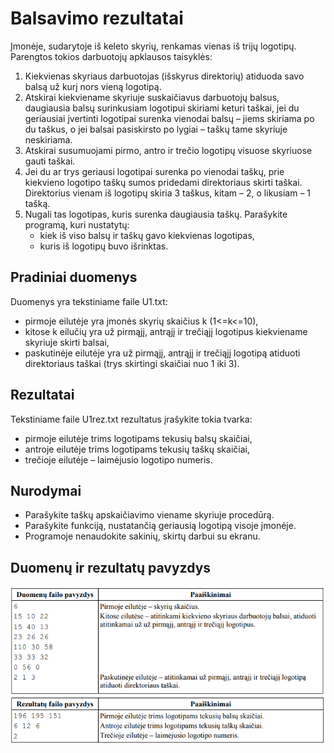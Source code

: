 # Balsavimo rezultatai

Įmonėje, sudarytoje iš keleto skyrių, renkamas vienas iš trijų logotipų. Parengtos tokios darbuotojų
apklausos taisyklės:
1. Kiekvienas skyriaus darbuotojas (išskyrus direktorių) atiduoda savo balsą už kurį nors vieną logotipą.
2. Atskirai kiekviename skyriuje suskaičiavus darbuotojų balsus, daugiausia balsų surinkusiam
   logotipui skiriami keturi taškai, jei du geriausiai įvertinti logotipai surenka vienodai balsų – jiems
   skiriama po du taškus, o jei balsai pasiskirsto po lygiai – taškų tame skyriuje neskiriama.
3. Atskirai susumuojami pirmo, antro ir trečio logotipų visuose skyriuose gauti taškai.
4. Jei du ar trys geriausi logotipai surenka po vienodai taškų, prie kiekvieno logotipo taškų sumos
   pridedami direktoriaus skirti taškai. Direktorius vienam iš logotipų skiria 3 taškus, kitam – 2, o
   likusiam – 1 tašką.
5. Nugali tas logotipas, kuris surenka daugiausia taškų.
   Parašykite programą, kuri nustatytų:
   - kiek iš viso balsų ir taškų gavo kiekvienas logotipas,
   - kuris iš logotipų buvo išrinktas.

## Pradiniai duomenys
Duomenys yra tekstiniame faile U1.txt:
- pirmoje eilutėje yra įmonės skyrių skaičius k (1<=k<=10),
- kitose k eilučių yra už pirmąjį, antrąjį ir trečiąjį logotipus kiekviename skyriuje skirti balsai,
- paskutinėje eilutėje yra už pirmąjį, antrąjį ir trečiąjį logotipą atiduoti direktoriaus taškai (trys
skirtingi skaičiai nuo 1 iki 3).

## Rezultatai
Tekstiniame faile U1rez.txt rezultatus įrašykite tokia tvarka:
- pirmoje eilutėje trims logotipams tekusių balsų skaičiai,
- antroje eilutėje trims logotipams tekusių taškų skaičiai,
- trečioje eilutėje – laimėjusio logotipo numeris.

## Nurodymai
- Parašykite taškų apskaičiavimo viename skyriuje procedūrą.
- Parašykite funkciją, nustatančią geriausią logotipą visoje įmonėje.
- Programoje nenaudokite sakinių, skirtų darbui su ekranu.

## Duomenų ir rezultatų pavyzdys
![img.png](img.png)